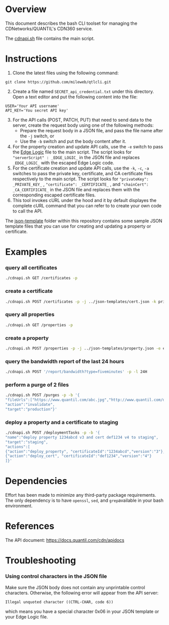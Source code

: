 # Overview

This document describes the bash CLI toolset for managing the CDNetworks/QUANTIL's CDN360 service.

The [cdnapi.sh](cdnapi.sh) file contains the main script.

# Instructions
1. Clone the latest files using the following command:
```
git clone https://github.com/mileweb/qtlcli.git
```
2. Create a file  named `SECRET_api_credential.txt` under this directory. Open a text editor and put the following content into the file:
```
USER='Your API username'
API_KEY='You secret API key'
```
3. For the API calls (POST, PATCH, PUT) that need to send data to the server, create the request body using one of the following methods:
    * Prepare the request body in a JSON file, and pass the file name after the ```-j``` switch, or
    * Use the ```-b``` switch and put the body content after it.
4. For the property creation and update API calls, use the ```-e``` switch to pass the [Edge Logic](https://docs.quantil.com/cdn/docs/edge-logic/intro) file to the main script. The script looks for ```"serverScript" : _EDGE_LOGIC_``` in the JSON file and replaces ```_EDGE_LOGIC_``` with the escaped Edge Logic code.
5. For the certificate creation and update API calls, use the ```-k```, ```-c```, ```-a``` switches to pass the private key, certificate, and CA certificate files respectively to the main script. The script looks for ```"privateKey": _PRIVATE_KEY_``` , ```"certificate": _CERTIFICATE_``` , and ```"chainCert": _CA_CERTIFICATE_``` in the JSON file and replaces them with the corresponding escaped certificate files.
6. This tool invokes cURL under the hood and it by default displayes the complete cURL command that you can refer to to create your own code to call the API.

The [json-template](../json-templates) folder within this repository contains some sample JSON template files that you can use for creating and updating a property or certificate.

# Examples

### query all certificates
```bash
./cdnapi.sh GET /certificates -p
```
### create a certificate
```bash
./cdnapi.sh POST /certificates -p -j ../json-templates/cert.json -k privkey.pem -c cert.pem -a chain.pem
```
### query all properties
```bash
./cdnapi.sh GET /properties -p
```
### create a property
```bash
./cdnapi.sh POST /properties -p -j ../json-templates/property.json -e edgescript.txt
```
### query the bandwidth report of the last 24 hours
```bash
./cdnapi.sh POST '/report/bandwidth?type=fiveminutes' -p -l 24H
```
### perform a purge of 2 files
```bash
./cdnapi.sh POST /purges -p -b '{
"fileUrls":["https://www.quantil.com/abc.jpg","http://www.quantil.com/def.css"],
"action":"invalidate",
"target":"production"}'
```
### deploy a property and a certificate to staging
```bash
./cdnapi.sh POST /deploymentTasks -p -b '{
"name":"deploy property 1234abcd v3 and cert def1234 v4 to staging",
"target":"staging",
"actions":[
{"action":"deploy_property", "certificateId":"1234abcd","version":"3"},
{"action":"deploy_cert", "certificateId":"def1234","version":"4"}
]}'
```

# Dependencies
Effort has been made to minimize any third-party package requirements. The only dependency is to have ```openssl```, ```sed```, and ```grep```available in your bash environment.

# References
The API document: https://docs.quantil.com/cdn/apidocs

# Troubleshooting

### Using control characters in the JSON file
Make sure the JSON body does not contain any unprintable control characters. Otherwise, the following error will appear from the API server:
```
Illegal unquoted character ((CTRL-CHAR, code 6))
```
which means you have a special character 0x06 in your JSON template or your Edge Logic file.
